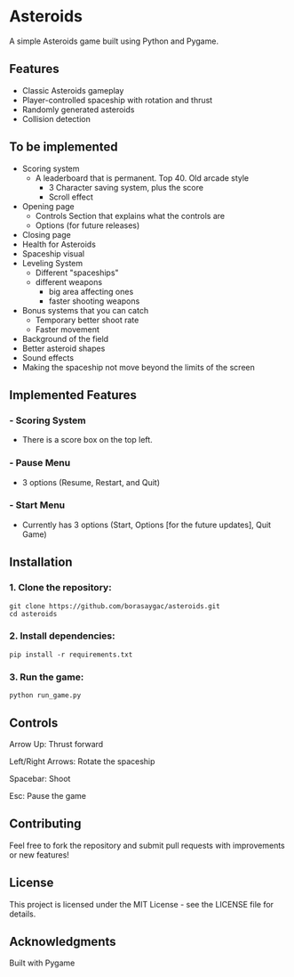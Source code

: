 # Asteroids

A simple Asteroids game built using Python and Pygame.

## Features

- Classic Asteroids gameplay
- Player-controlled spaceship with rotation and thrust
- Randomly generated asteroids
- Collision detection

## To be implemented 

- Scoring system
    - A leaderboard that is permanent. Top 40. Old arcade style
        - 3 Character saving system, plus the score
        - Scroll effect  
- Opening page 
    - Controls Section that explains what the controls are
    - Options (for future releases)
- Closing page
- Health for Asteroids
- Spaceship visual
- Leveling System
    - Different "spaceships"
    - different weapons 
        - big area affecting ones
        - faster shooting weapons 
- Bonus systems that you can catch 
    - Temporary better shoot rate
    - Faster movement
- Background of the field
- Better asteroid shapes
- Sound effects
- Making the spaceship not move beyond the limits of the screen

## Implemented Features

### - Scoring System

- There is a score box on the top left. 

### - Pause Menu

- 3 options (Resume, Restart, and Quit)

### - Start Menu

- Currently has 3 options (Start, Options [for the future updates], Quit Game)

## Installation

### 1. Clone the repository:

`git clone https://github.com/borasaygac/asteroids.git`<br>
`cd asteroids`

### 2. Install dependencies:

`pip install -r requirements.txt`

### 3. Run the game:

`python run_game.py`

## Controls

Arrow Up: Thrust forward

Left/Right Arrows: Rotate the spaceship

Spacebar: Shoot

Esc: Pause the game

## Contributing

Feel free to fork the repository and submit pull requests with improvements or new features!

## License

This project is licensed under the MIT License - see the LICENSE file for details.

## Acknowledgments

Built with Pygame
